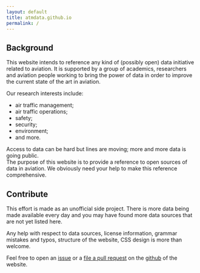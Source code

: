 ```yaml
---
layout: default
title: atmdata.github.io
permalink: /
---
```


## Background

This website intends to reference any kind of (possibly open) data initiative related to aviation. It is supported by a group of academics, researchers and aviation people working to bring the power of data in order to improve the current state of the art in aviation.

Our research interests include:
- air traffic management;
- air traffic operations;
- safety;
- security;
- environment;
- and more.

Access to data can be hard but lines are moving; more and more data is going public.  
The purpose of this website is to provide a reference to open sources of data in aviation. We obviously need your help to make this reference comprehensive.

## Contribute

This effort is made as an unofficial side project. There is more data being made available every day and you may have found more data sources that are not yet listed here.

Any help with respect to data sources, license information, grammar mistakes and typos, structure of the website, CSS design is more than welcome.

Feel free to open an [issue](https://github.com/atmdata/atmdata.github.io/issues/new) or a [file a pull request](https://help.github.com/en/articles/creating-a-pull-request) on the [github](https://github.com/atmdata/atmdata.github.io) of the website.
